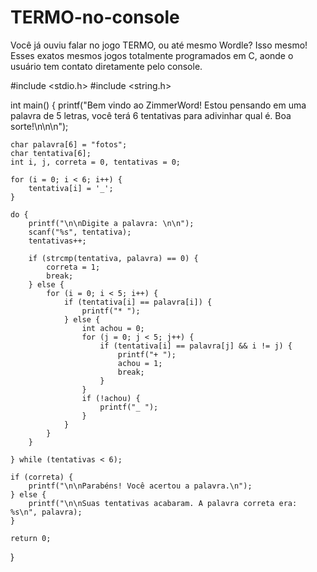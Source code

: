 # TERMO-no-console
Você já ouviu falar no jogo TERMO, ou até mesmo Wordle? Isso mesmo! Esses exatos mesmos jogos totalmente programados em C, aonde o usuário tem contato diretamente pelo console.

#include <stdio.h>
#include <string.h>

int main() {
    printf("Bem vindo ao ZimmerWord! Estou pensando em uma palavra de 5 letras, você terá 6 tentativas para adivinhar qual é. Boa sorte!\n\n\n");

    char palavra[6] = "fotos";
    char tentativa[6];
    int i, j, correta = 0, tentativas = 0;

    for (i = 0; i < 6; i++) {
        tentativa[i] = '_';
    }

    do {
        printf("\n\nDigite a palavra: \n\n");
        scanf("%s", tentativa);
        tentativas++;

        if (strcmp(tentativa, palavra) == 0) {
            correta = 1;
            break;
        } else {
            for (i = 0; i < 5; i++) {
                if (tentativa[i] == palavra[i]) {
                    printf("* ");
                } else {
                    int achou = 0;
                    for (j = 0; j < 5; j++) {
                        if (tentativa[i] == palavra[j] && i != j) {
                            printf("+ ");
                            achou = 1;
                            break;
                        }
                    }
                    if (!achou) {
                        printf("_ ");
                    }
                }
            }
        }

    } while (tentativas < 6); 

    if (correta) {
        printf("\n\nParabéns! Você acertou a palavra.\n");
    } else {
        printf("\n\nSuas tentativas acabaram. A palavra correta era: %s\n", palavra);
    }

    return 0;
}
